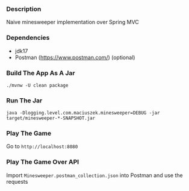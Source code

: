 ### Description

Naive minesweeper implementation over Spring MVC

### Dependencies
* jdk17
* Postman (https://www.postman.com/) (optional)

### Build The App As A Jar
`./mvnw -U clean package`

### Run The Jar
`java -Dlogging.level.com.maciuszek.minesweeper=DEBUG -jar target/minesweeper-*-SNAPSHOT.jar`

### Play The Game
Go to `http://localhost:8080`

### Play The Game Over API
Import `Minesweeper.postman_collection.json` into Postman and use the requests
